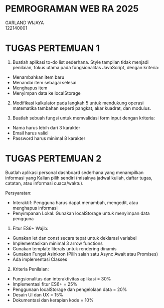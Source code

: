 # PEMROGRAMAN WEB RA 2025
GARLAND WIJAYA  
122140001
  
# TUGAS PERTEMUAN 1
  
1. Buatlah aplikasi to-do list sederhana. Style tampilan tidak menjadi penilaian, fokus utama pada fungsionalitas JavaScript, dengan kriteria:  
- Menambahkan item baru  
- Menandai item sebagai selesai  
- Menghapus item  
- Menyimpan data ke localStorage  
  
2. Modifikasi kalkulator pada langkah 5 untuk mendukung operasi matematika tambahan seperti pangkat, akar kuadrat, dan modulus.  
  
3. Buatlah sebuah fungsi untuk memvalidasi form input dengan kriteria:  
- Nama harus lebih dari 3 karakter  
- Email harus valid  
- Password harus minimal 8 karakter  
  
# TUGAS PERTEMUAN 2  
  
Buatlah aplikasi personal dashboard sederhana yang menampilkan informasi yang Kalian pilih sendiri (misalnya jadwal kuliah, daftar tugas, catatan, atau informasi cuaca/waktu).  
  
Persyaratan:  
- Interaktif: Pengguna harus dapat menambah, mengedit, atau menghapus informasi  
- Penyimpanan Lokal: Gunakan localStorage untuk menyimpan data pengguna
  
1. Fitur ES6+ Wajib:  
- Gunakan let dan const secara tepat untuk deklarasi variabel  
- Implementasikan minimal 3 arrow functions  
- Gunakan template literals untuk rendering dinamis  
- Gunakan Fungsi Asinkron (Pilih salah satu Async Await atau Promises)  
- Ada implementasi Classes
  
2. Kriteria Penilaian:  
- Fungsionalitas dan interaktivitas aplikasi = 30%  
- Implementasi fitur ES6+ = 25%  
- Penggunaan localStorage dan pengelolaan data = 20%  
- Desain UI dan UX = 15%  
- Dokumentasi dan kerapian kode = 10%  
